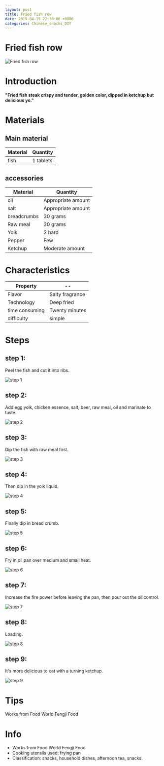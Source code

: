 ```yaml
---
layout: post
title: Fried fish row
date: 2019-04-15 22:30:00 +0800
categories: Chinese_snacks_DIY
---
```


# Fried fish row

![Fried fish row]({{site.baseurl}}/img/418123/418123.jpg)

# Introduction

**"Fried fish steak crispy and tender, golden color, dipped in ketchup but delicious yo."**

# Materials


## Main material

Material|Quantity
--|--
fish|1 tablets

## accessories

Material|Quantity
--|--
oil|Appropriate amount
salt|Appropriate amount
breadcrumbs|30 grams
Raw meal|30 grams
Yolk|2 hard
Pepper|Few
Ketchup|Moderate amount

# Characteristics

Property|--
--|--
Flavor|Salty fragrance
Technology|Deep fried
time consuming|Twenty minutes
difficulty|simple

# Steps

## step 1:

Peel the fish and cut it into ribs.

![step 1]({{site.baseurl}}/img/418123/1.jpg)

## step 2:

Add egg yolk, chicken essence, salt, beer, raw meal, oil and marinate to taste.

![step 2]({{site.baseurl}}/img/418123/2.jpg)

## step 3:

Dip the fish with raw meal first.

![step 3]({{site.baseurl}}/img/418123/3.jpg)

## step 4:

Then dip in the yolk liquid.

![step 4]({{site.baseurl}}/img/418123/4.jpg)

## step 5:

Finally dip in bread crumb.

![step 5]({{site.baseurl}}/img/418123/5.jpg)

## step 6:

Fry in oil pan over medium and small heat.

![step 6]({{site.baseurl}}/img/418123/6.jpg)

## step 7:

Increase the fire power before leaving the pan, then pour out the oil control.

![step 7]({{site.baseurl}}/img/418123/7.jpg)

## step 8:

Loading.

![step 8]({{site.baseurl}}/img/418123/8.jpg)

## step 9:

It's more delicious to eat with a turning ketchup.

![step 9]({{site.baseurl}}/img/418123/9.jpg)

# Tips

Works from Food World Fengji Food

# Info

- Works from Food World Fengji Food
- Cooking utensils used: frying pan
- Classification: snacks, household dishes, afternoon tea, snacks.